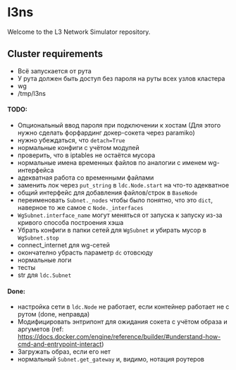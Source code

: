 # l3ns

Welcome to the L3 Network Simulator repository.


## Cluster requirements
* Всё запускается от рута
* У рута должен быть доступ без пароля на руты всех узлов кластера
* wg
* /tmp/l3ns

#### TODO:
* Опциональный ввод пароля при подключении к хостам 
  (Для этого нужно сделать форфардинг докер-сокета через paramiko)
* нужно убеждаться, что `detach=True`
* нормальные конфиги с учётом модулей
* проверить, что в iptables не остаётся мусора
* нормальные имена временных файлов по аналогии с именем wg-интерфейса
* адекватная работа со временными файлами
* заменить лок через `put_string` в `ldc.Node.start` на что-то адекватное
* общий интерфейс для добавления файлов/строк в `BaseNode`
* переименовать `Subnet._nodes` чтобы было понятно, что это `dict`, наверное то же самое с `Node._interfaces`
* `WgSubnet.interface_name` могут меняться от запуска к запуску из-за кривого способа построения хэша
* Убрать конфиги в папки сетей для `WgSubnet` и убирать мусор в `WgSubnet.stop`
* connect_internet для wg-сетей
* окончателно убрасть параметр `dc` отовсюду
* нормальные логи
* тесты
* str для `ldc.Subnet`


#### Done:
* настройка сети в `ldc.Node` не работает, если контейнер работает не с рутом (done, неправда)
* Модифицировать энтрипонт для ожидания сокета с учётом образа и аргуметов (ref: https://docs.docker.com/engine/reference/builder/#understand-how-cmd-and-entrypoint-interact)
* Загружать образ, если его нет
* нормальный `Subnet.get_gateway` и, видимо, нотация роутеров
